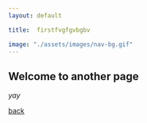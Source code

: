 ```yaml
---
layout: default

title:  firstfvgfgvbgbv

image: "./assets/images/nav-bg.gif"
---
```


## Welcome to another page

_yay_

[back](./)
